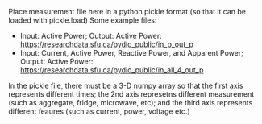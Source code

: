 Place measurement file here in a python pickle format (so that it can be loaded with pickle.load)
Some example files:

* Input: Active Power; Output: Active Power: https://researchdata.sfu.ca/pydio_public/in_p_out_p
* Input: Current, Active Power, Reactive Power, and Apparent Power; Output: Active Power: https://researchdata.sfu.ca/pydio_public/in_all_4_out_p

In the pickle file, there must be a 3-D numpy array so that the first axis represents different times; the 2nd axis represetns different measurement (such as aggregate, fridge, microwave, etc); and the third axis represents different feaures (such as current, power, voltage etc.) 
